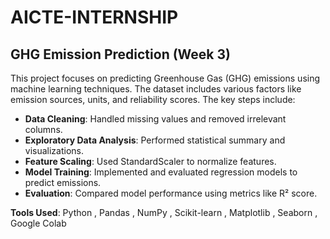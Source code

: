 # AICTE-INTERNSHIP

##  GHG Emission Prediction (Week 3)

This project focuses on predicting Greenhouse Gas (GHG) emissions using machine learning techniques. The dataset includes various factors like emission sources, units, and reliability scores. The key steps include:

* **Data Cleaning**: Handled missing values and removed irrelevant columns.
* **Exploratory Data Analysis**: Performed statistical summary and visualizations.
* **Feature Scaling**: Used StandardScaler to normalize features.
* **Model Training**: Implemented and evaluated regression models to predict emissions.
* **Evaluation**: Compared model performance using metrics like R² score.

 **Tools Used**:
  Python , Pandas , NumPy , Scikit-learn , Matplotlib ,  Seaborn , Google Colab


